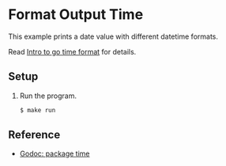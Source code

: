 # Format Output Time

This example prints a date value with different datetime formats.

Read [Intro to go time format](../../docs/time-format.md) for details.

## Setup

1. Run the program.

   ```bash
   $ make run
   ```

## Reference

* [Godoc: package time](https://pkg.go.dev/time?tab=doc)
